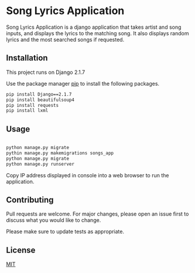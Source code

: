 # Song Lyrics Application

Song Lyrics Application is a django application that takes artist and song inputs, and displays the lyrics to the matching song. It also displays random lyrics and the most searched songs if requested.

## Installation

This project runs on Django 2.1.7

Use the package manager [pip](https://pip.pypa.io/en/stable/) to install the following packages.

```bash
pip install Django==2.1.7
pip install beautifulsoup4
pip install requests
pip install lxml
```

## Usage

```python

python manage.py migrate
pythin manage.py makemigrations songs_app
python manage.py migrate
python manage.py runserver
```

Copy IP address displayed in console into a web browser to run the application.

## Contributing
Pull requests are welcome. For major changes, please open an issue first to discuss what you would like to change.

Please make sure to update tests as appropriate.

## License
[MIT](https://choosealicense.com/licenses/mit/)
